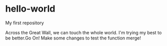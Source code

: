 # hello-world
My first repository

Across the Great Wall, we can touch the whole world.
I'm trying my best to be better.Go On!
Make some changes to test the function merge!

